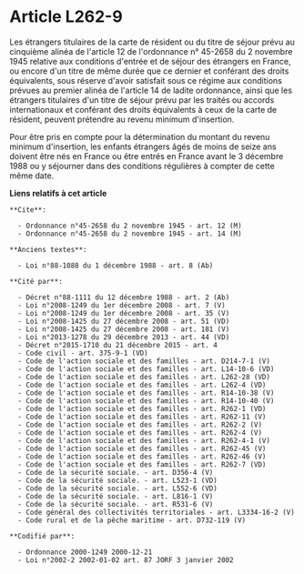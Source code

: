 # Article L262-9

Les étrangers titulaires de la carte de résident ou du titre de séjour prévu au cinquième alinéa de l'article 12 de
l'ordonnance n° 45-2658 du 2 novembre 1945 relative aux conditions d'entrée et de séjour des étrangers en France, ou encore
d'un titre de même durée que ce dernier et conférant des droits équivalents, sous réserve d'avoir satisfait sous ce régime
aux conditions prévues au premier alinéa de l'article 14 de ladite ordonnance, ainsi que les étrangers titulaires d'un titre
de séjour prévu par les traités ou accords internationaux et conférant des droits équivalents à ceux de la carte de résident,
peuvent prétendre au revenu minimum d'insertion.

Pour être pris en compte pour la détermination du montant du revenu minimum d'insertion, les enfants étrangers âgés de moins
de seize ans doivent être nés en France ou être entrés en France avant le 3 décembre 1988 ou y séjourner dans des conditions
régulières à compter de cette même date.

**Liens relatifs à cet article**

	**Cite**:

	  - Ordonnance n°45-2658 du 2 novembre 1945 - art. 12 (M)
	  - Ordonnance n°45-2658 du 2 novembre 1945 - art. 14 (M)

	**Anciens textes**:

	  - Loi n°88-1088 du 1 décembre 1988 - art. 8 (Ab)

	**Cité par**:

	  - Décret n°88-1111 du 12 décembre 1988 - art. 2 (Ab)
	  - Loi n°2008-1249 du 1er décembre 2008 - art. 7 (V)
	  - Loi n°2008-1249 du 1er décembre 2008 - art. 35 (V)
	  - Loi n°2008-1425 du 27 décembre 2008 - art. 51 (VD)
	  - Loi n°2008-1425 du 27 décembre 2008 - art. 181 (V)
	  - Loi n°2013-1278 du 29 décembre 2013 - art. 44 (VD)
	  - Décret n°2015-1710 du 21 décembre 2015 - art. 4
	  - Code civil - art. 375-9-1 (VD)
	  - Code de l'action sociale et des familles - art. D214-7-1 (V)
	  - Code de l'action sociale et des familles - art. L14-10-6 (VD)
	  - Code de l'action sociale et des familles - art. L262-28 (VD)
	  - Code de l'action sociale et des familles - art. L262-4 (VD)
	  - Code de l'action sociale et des familles - art. R14-10-38 (V)
	  - Code de l'action sociale et des familles - art. R14-10-40 (V)
	  - Code de l'action sociale et des familles - art. R262-1 (VD)
	  - Code de l'action sociale et des familles - art. R262-11 (V)
	  - Code de l'action sociale et des familles - art. R262-2 (V)
	  - Code de l'action sociale et des familles - art. R262-4 (V)
	  - Code de l'action sociale et des familles - art. R262-4-1 (V)
	  - Code de l'action sociale et des familles - art. R262-45 (V)
	  - Code de l'action sociale et des familles - art. R262-46 (V)
	  - Code de l'action sociale et des familles - art. R262-7 (VD)
	  - Code de la sécurité sociale. - art. D356-4 (V)
	  - Code de la sécurité sociale. - art. L523-1 (VD)
	  - Code de la sécurité sociale. - art. L552-6 (VD)
	  - Code de la sécurité sociale. - art. L816-1 (V)
	  - Code de la sécurité sociale. - art. R531-6 (V)
	  - Code général des collectivités territoriales - art. L3334-16-2 (V)
	  - Code rural et de la pêche maritime - art. D732-119 (V)

	**Codifié par**:

	  - Ordonnance 2000-1249 2000-12-21
	  - Loi n°2002-2 2002-01-02 art. 87 JORF 3 janvier 2002
